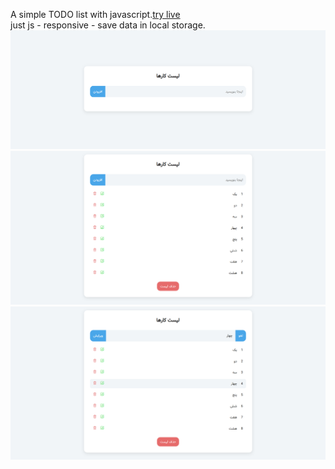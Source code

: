 A simple TODO list with javascript.<a href="https://mohamadmahdi-ap.github.io/todo-list-js/" target="_balnk">try live</a><br/>
just js - responsive - save data in local storage.
![Screenshot](img/prev1.png)
![Screenshot](img/prev2.png)
![Screenshot](img/prev3.png)
